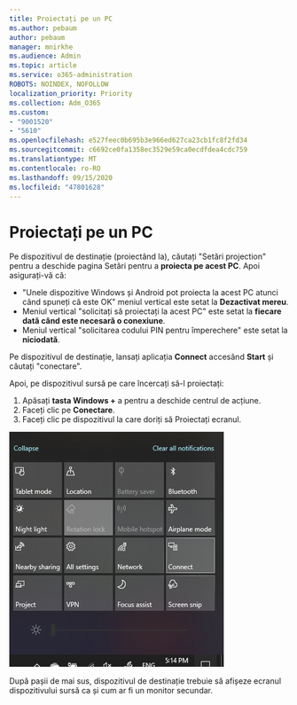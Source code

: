 ```yaml
---
title: Proiectați pe un PC
ms.author: pebaum
author: pebaum
manager: mnirkhe
ms.audience: Admin
ms.topic: article
ms.service: o365-administration
ROBOTS: NOINDEX, NOFOLLOW
localization_priority: Priority
ms.collection: Adm_O365
ms.custom:
- "9001520"
- "5610"
ms.openlocfilehash: e527feec0b695b3e966ed627ca23cb1fc8f2fd34
ms.sourcegitcommit: c6692ce0fa1358ec3529e59ca0ecdfdea4cdc759
ms.translationtype: MT
ms.contentlocale: ro-RO
ms.lasthandoff: 09/15/2020
ms.locfileid: "47801628"
---
```

# <a name="project-to-a-pc"></a>Proiectați pe un PC

Pe dispozitivul de destinație (proiectând la), căutați "Setări projection" pentru a deschide pagina Setări pentru a **proiecta pe acest PC**. Apoi asigurați-vă că:
- "Unele dispozitive Windows și Android pot proiecta la acest PC atunci când spuneți că este OK" meniul vertical este setat la **Dezactivat mereu**.
- Meniul vertical "solicitați să proiectați la acest PC" este setat la **fiecare dată când este necesară o conexiune**.
- Meniul vertical "solicitarea codului PIN pentru împerechere" este setat la **niciodată**.

Pe dispozitivul de destinație, lansați aplicația **Connect** accesând **Start** și căutați "conectare".

Apoi, pe dispozitivul sursă pe care încercați să-l proiectați:

1. Apăsați **tasta Windows +** a pentru a deschide centrul de acțiune.
2. Faceți clic pe **Conectare**.
3. Faceți clic pe dispozitivul la care doriți să Proiectați ecranul.

![Proiectați pe un PC](media/project-to-a-pc.png)

După pașii de mai sus, dispozitivul de destinație trebuie să afișeze ecranul dispozitivului sursă ca și cum ar fi un monitor secundar.
